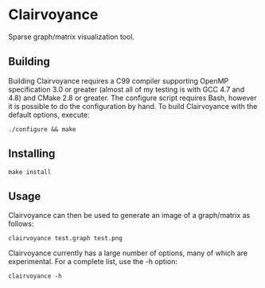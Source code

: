 Clairvoyance
============

Sparse graph/matrix visualization tool.

Building
--------

Building Clairvoyance requires a C99 compiler supporting OpenMP specification
3.0 or greater (almost all of my testing is with GCC 4.7 and 4.8) and CMake
2.8 or greater. The configure script requires Bash, however it is possible to
do the configuration by hand. To build Clairvoyance with the default options,
execute:

```
./configure && make
```

Installing
----------

```
make install
```


Usage
-----

Clairvoyance can then be used to generate an image of a graph/matrix as
follows:

```
clairvoyance test.graph test.png
```

Clairvoyance currently has a large number of options, many of which are
experimental. For a complete list, use the -h option:

```
clairvoyance -h
```


